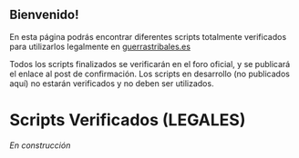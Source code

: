 ## Bienvenido!

En esta página podrás encontrar diferentes scripts totalmente verificados para utilizarlos legalmente en [guerrastribales.es](http://www.guerrastribales.es)

Todos los scripts finalizados se verificarán en el foro oficial, y se publicará el enlace al post de confirmación. Los scripts en desarrollo (no publicados aquí) no estarán verificados y no deben ser utilizados.

# Scripts Verificados (LEGALES)

_En construcción_
